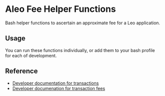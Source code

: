 # Aleo Fee Helper Functions
Bash helper functions to ascertain an approximate fee for a Leo application.

## Usage

You can run these functions individually, or add them to your bash profile for each of development.

## Reference
* [Developer documentation for transactions](https://developer.aleo.org/concepts/transactions)
* [Developer documenation for transaction fees](https://developer.aleo.org/concepts/transaction_fees)
